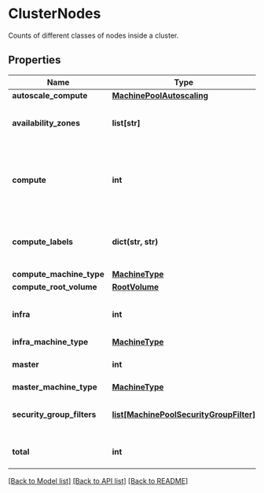 # ClusterNodes

Counts of different classes of nodes inside a cluster.
## Properties
Name | Type | Description | Notes
------------ | ------------- | ------------- | -------------
**autoscale_compute** | [**MachinePoolAutoscaling**](MachinePoolAutoscaling.md) |  | [optional] 
**availability_zones** | **list[str]** | The availability zones upon which the nodes are created. | [optional] 
**compute** | **int** | Number of compute nodes of the cluster. Compute and AutoscaleCompute cannot be used together. | [optional] 
**compute_labels** | **dict(str, str)** | The labels set on the \&quot;default\&quot; compute machine pool. | [optional] 
**compute_machine_type** | [**MachineType**](MachineType.md) |  | [optional] 
**compute_root_volume** | [**RootVolume**](RootVolume.md) |  | [optional] 
**infra** | **int** | Number of infrastructure nodes of the cluster. | [optional] 
**infra_machine_type** | [**MachineType**](MachineType.md) |  | [optional] 
**master** | **int** | Number of master nodes of the cluster. | [optional] 
**master_machine_type** | [**MachineType**](MachineType.md) |  | [optional] 
**security_group_filters** | [**list[MachinePoolSecurityGroupFilter]**](MachinePoolSecurityGroupFilter.md) | List of security groups to be applied to nodes (Optional). | [optional] 
**total** | **int** | Total number of nodes of the cluster. | [optional] 

[[Back to Model list]](../README.md#documentation-for-models) [[Back to API list]](../README.md#documentation-for-api-endpoints) [[Back to README]](../README.md)


